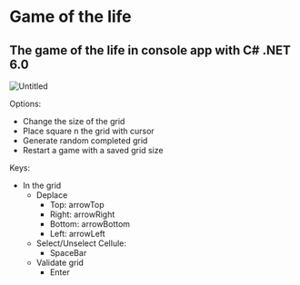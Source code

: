 # Game of the life

## The game of the life in console app with C# .NET 6.0

![Untitled](https://s3-us-west-2.amazonaws.com/secure.notion-static.com/d6c83a1a-7e88-4d94-8c6e-52a21c89b002/Untitled.png)

Options: 

- Change the size of the grid
- Place square n the grid with cursor
- Generate random completed grid
- Restart a game with a saved grid size

Keys:

- In the grid
    - Deplace
        - Top: arrowTop
        - Right: arrowRight
        - Bottom: arrowBottom
        - Left: arrowLeft
    - Select/Unselect Cellule:
        - SpaceBar
    - Validate grid
        - Enter